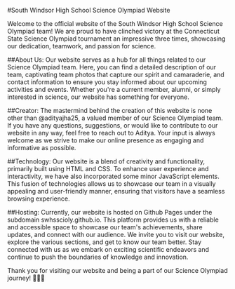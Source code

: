 #South Windsor High School Science Olympiad Website

Welcome to the official website of the South Windsor High School Science Olympiad team! We are proud to have clinched victory at the Connecticut State Science Olympiad tournament an impressive three times, showcasing our dedication, teamwork, and passion for science.

##About Us:
Our website serves as a hub for all things related to our Science Olympiad team. Here, you can find a detailed description of our team, captivating team photos that capture our spirit and camaraderie, and contact information to ensure you stay informed about our upcoming activities and events. Whether you're a current member, alumni, or simply interested in science, our website has something for everyone.

##Creator:
The mastermind behind the creation of this website is none other than @adityajha25, a valued member of our Science Olympiad team. If you have any questions, suggestions, or would like to contribute to our website in any way, feel free to reach out to Aditya. Your input is always welcome as we strive to make our online presence as engaging and informative as possible.

##Technology:
Our website is a blend of creativity and functionality, primarily built using HTML and CSS. To enhance user experience and interactivity, we have also incorporated some minor JavaScript elements. This fusion of technologies allows us to showcase our team in a visually appealing and user-friendly manner, ensuring that visitors have a seamless browsing experience.

##Hosting:
Currently, our website is hosted on Github Pages under the subdomain swhsscioly.github.io. This platform provides us with a reliable and accessible space to showcase our team's achievements, share updates, and connect with our audience. We invite you to visit our website, explore the various sections, and get to know our team better. Stay connected with us as we embark on exciting scientific endeavors and continue to push the boundaries of knowledge and innovation.

Thank you for visiting our website and being a part of our Science Olympiad journey! 🚀🔬🌟

